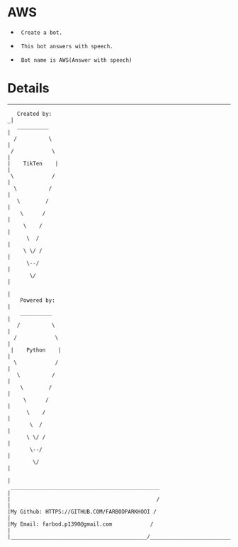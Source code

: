# AWS
-
       Create a bot.
-
       This bot answers with speech.
-
       Bot name is AWS(Answer with speech)

# Details
______________________________________________________________________________
       Created by:                                                           _|
       __________                                                             |
      /          \                                                            |
     /            \                                                           |
    |    TikTen    |                                                          |
     \            /                                                           |
      \          /                                                            |
       \        /                                                             |
        \      /                                                              |
         \    /                                                               |
          \  /                                                                |
         \ \/ /                                                               |
          \--/                                                                |
           \/                                                                 |
                                                                              |
        Powered by:                                                           |
        __________                                                            |
       /          \                                                           |
      /            \                                                          |
     |    Python    |                                                         |
      \            /                                                          |
       \          /                                                           |
        \        /                                                            |
         \      /                                                             |
          \    /                                                              |
           \  /                                                               |
          \ \/ /                                                              |
           \--/                                                               |
            \/                                                                |
                                                                              |
     _______________________________________________                          |
    |                                              /                          |
    |My Github: HTTPS://GITHUB.COM/FARBODPARKHOOI /                           |
    |My Email: farbod.p1390@gmail.com            /                            |
    |___________________________________________/_____________________________|
